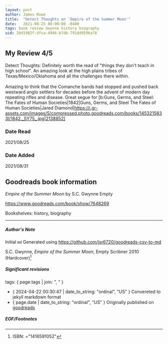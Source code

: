 ```yaml
---
layout: post
author: James Rowe
title:  "Detect Thoughts on 'Empire of the Summer Moon'"
date:   2021-08-25 00:00:00 -0400
tags: book review Gwynne history biography
uid: 26d1982f-dfca-4946-b7db-791dd9596a78
---
```


<!-- highly dependent on how you personally use jekyll templates, and how you want this to show up -->

## My Review 4/5

Detect Thoughts: Definitely worth the read of "things they don't teach in high school". An amazing look at the high plains tribes of Texas/Mexico/Oklahoma and all the challenges there within.<br/><br/>Amazing to think that the Comanche bands had stopped and pushed back westward anglo settlers for decades before the advent of modern day repeating rifles and disease. Great segue for [b:Guns, Germs, and Steel: The Fates of Human Societies|1842|Guns, Germs, and Steel  The Fates of Human Societies|Jared Diamond|https://i.gr-assets.com/images/S/compressed.photo.goodreads.com/books/1453215833l/1842._SY75_.jpg|2138852]

### Date Read
2021/08/25

### Date Added
2021/08/31

## Goodreads book information

*Empire of the Summer Moon* by S.C. Gwynne
Empty

https://www.goodreads.com/book/show/7648269

Bookshelves: history, biography

---

##### Author's Note

Initial `md` Generated using https://github.com/jsr6720/goodreads-csv-to-md

S.C. Gwynne, *Empire of the Summer Moon*, Empty Scribner 2010 (Hardcover)[^1]

##### Significant revisions

tags: { page.tags | join: ", " } <!-- todo move this somewhere -->

- { 2024-04-22 00:30:47 | date_to_string: "ordinal", "US" } Convereted to jekyll markdown format 
- { page.date | date_to_string: "ordinal", "US" } Originally published on [goodreads](https://www.goodreads.com)

##### EOF/Footnotes

[^1]: ISBN: ="1416591052"